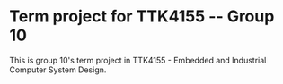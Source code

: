 # Term project for TTK4155 -- Group 10

This is group 10's term project in TTK4155 - Embedded and Industrial Computer System Design. 
